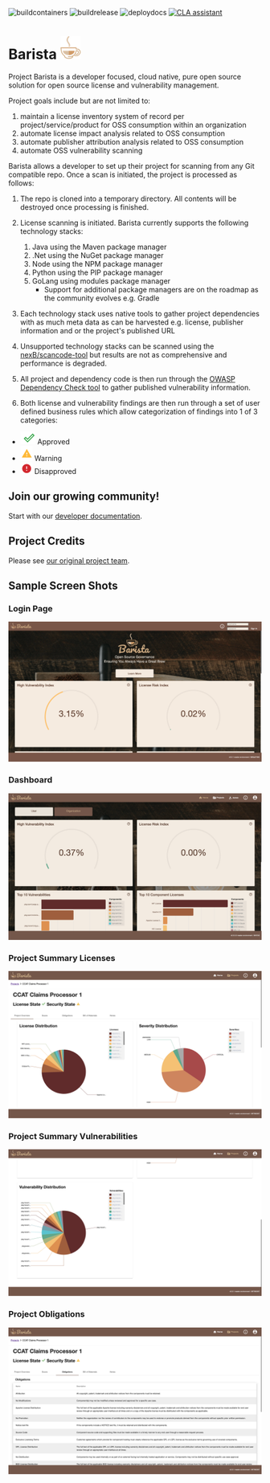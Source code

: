![buildcontainers](https://github.com/optum/barista/workflows/buildcontainers/badge.svg?branch=develop)
![buildrelease](https://github.com/optum/barista/workflows/buildrelease/badge.svg?branch=master)
![deploydocs](https://github.com/Optum/barista/workflows/deploydocs/badge.svg)
<a href="https://cla-assistant.io/Optum/barista"><img src="https://cla-assistant.io/readme/badge/Optum/barista" alt="CLA assistant" /></a>

# Barista ![alt text](./barista-web/src/assets/images/barista-icon.png)

Project Barista is a developer focused, cloud native, pure open source solution for open source license and vulnerability management.  

Project goals include but are not limited to:

1. maintain a license inventory system of record per project/service/product for OSS consumption within an organization
1. automate license impact analysis related to OSS consumption
1. automate publisher attribution analysis related to OSS consumption
1. automate OSS vulnerability scanning

Barista allows a developer to set up their project for scanning from any Git compatible repo.  Once a scan is initiated, the project is processed as follows:

1. The repo is cloned into a temporary directory.  All contents will be destroyed once processing is finished.
1. License scanning is initiated.  Barista currently supports the following technology stacks:
    1. Java using the Maven package manager
    2. .Net using the NuGet package manager
    3. Node using the NPM package manager
    4. Python using the PIP package manager
    5. GoLang using modules package manager
        - Support for additional package managers are on the roadmap as the community evolves e.g. Gradle

1.  Each technology stack uses native tools to gather project dependencies with as much meta data as can be harvested e.g. license, publisher information and or the project's published URL
1. Unsupported technology stacks can be scanned using the [nexB/scancode-tool](https://github.com/nexB/scancode-toolkit) but results are not as comprehensive and performance is degraded.
1. All project and dependency code is then run through the [OWASP Dependency Check tool](https://github.com/jeremylong/DependencyCheck) to gather published vulnerability information.
1. Both license and vulnerability findings are then run through a set of  user defined business rules which allow categorization of findings into 1 of 3 categories:
  - ![alt text](./doc/images/barista-green-check.png) Approved
  - ![alt text](./doc/images/barista-yellow-warning.png) Warning
  - ![alt text](./doc/images/barista-red-stop.png) Disapproved

  ## Join our growing community!

  Start with our [developer documentation](./doc/local-dev-environment.md).

  ## Project Credits

  Please see [our original project team](./doc/barista-project-credits.md).



## Sample Screen Shots

### Login Page
![alt text](./doc/images/barista-login.png)

### Dashboard
![alt text](./doc/images/barista-dashboard.png)

### Project Summary Licenses
![alt text](./doc/images/barista-project-summary-license.png)

### Project Summary Vulnerabilities
![alt text](./doc/images/barista-project-summary-vulnerability.png)

### Project Obligations
![alt text](./doc/images/barista-project-obligations.png)
